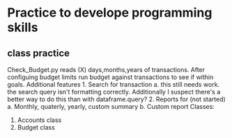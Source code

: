 # Practice to develope programming skills

## class practice
  Check_Budget.py reads (X) days,months,years of transactions. After configuing budget limits run budget against transactions to see
  if within goals. Additional features
    1. Search for transaction
       a. this still needs work. the search query isn't formatting correctly. Additionally I suspect there's a better way to do this
         than with dataframe.query?
    2. Reports for (not started)
       a. Monthly, quaterly, yearly, custom summary
       b. Custom report
  Classes:
  1. Accounts class
  2. Budget class
